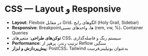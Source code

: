 # CSS — Layout و Responsive

- **Layout**: Flexbox در مقابل Grid، الگوهای رایج (Holy Grail, Sidebar)
- **Responsive**: Breakpointها، واحدهای نسبی (rem, vw, %)، Container Queries
- **توکن‌های طراحی**: متغیرهای CSS، سیستم رنگ و فاصله‌گذاری
- **Performance**: ترتیب رندر، پرهیز از Reflow سنگین
- **پیش‌پردازش و ابزار**: PostCSS، Tailwind به‌عنوان یوتیلیتی‌فرست

